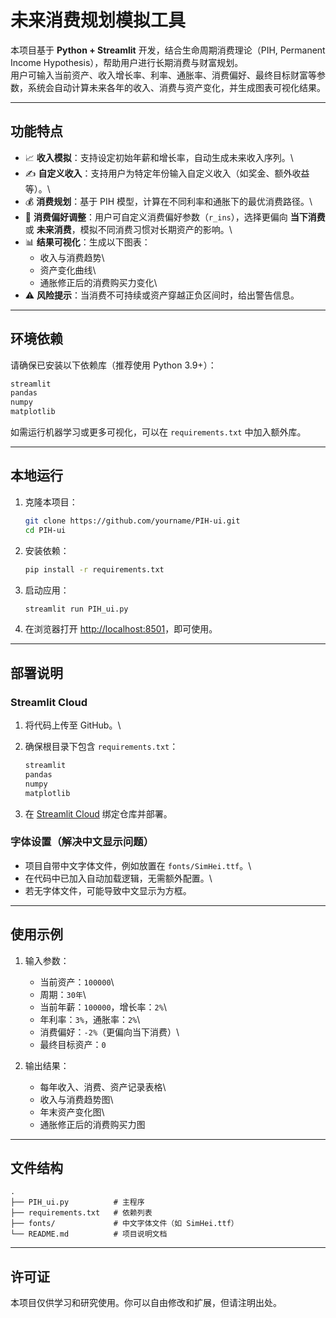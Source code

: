 # 未来消费规划模拟工具

本项目基于 **Python + Streamlit** 开发，结合生命周期消费理论（PIH,
Permanent Income Hypothesis），帮助用户进行长期消费与财富规划。\
用户可输入当前资产、收入增长率、利率、通胀率、消费偏好、最终目标财富等参数，系统会自动计算未来各年的收入、消费与资产变化，并生成图表可视化结果。

------------------------------------------------------------------------

## 功能特点

-   📈 **收入模拟**：支持设定初始年薪和增长率，自动生成未来收入序列。\
-   ✍️
    **自定义收入**：支持用户为特定年份输入自定义收入（如奖金、额外收益等）。\
-   💰 **消费规划**：基于 PIH
    模型，计算在不同利率和通胀下的最优消费路径。\
-   🎯 **消费偏好调整**：用户可自定义消费偏好参数（`r_ins`），选择更偏向
    **当下消费** 或 **未来消费**，模拟不同消费习惯对长期资产的影响。\
-   📊 **结果可视化**：生成以下图表：
    -   收入与消费趋势\
    -   资产变化曲线\
    -   通胀修正后的消费购买力变化\
-   ⚠️ **风险提示**：当消费不可持续或资产穿越正负区间时，给出警告信息。

------------------------------------------------------------------------

## 环境依赖

请确保已安装以下依赖库（推荐使用 Python 3.9+）：

``` txt
streamlit
pandas
numpy
matplotlib
```

如需运行机器学习或更多可视化，可以在 `requirements.txt` 中加入额外库。

------------------------------------------------------------------------

## 本地运行

1.  克隆本项目：

    ``` bash
    git clone https://github.com/yourname/PIH-ui.git
    cd PIH-ui
    ```

2.  安装依赖：

    ``` bash
    pip install -r requirements.txt
    ```

3.  启动应用：

    ``` bash
    streamlit run PIH_ui.py
    ```

4.  在浏览器打开 <http://localhost:8501>，即可使用。

------------------------------------------------------------------------

## 部署说明

### Streamlit Cloud

1.  将代码上传至 GitHub。\

2.  确保根目录下包含 `requirements.txt`：

    ``` txt
    streamlit
    pandas
    numpy
    matplotlib
    ```

3.  在 [Streamlit Cloud](https://streamlit.io/cloud) 绑定仓库并部署。

### 字体设置（解决中文显示问题）

-   项目自带中文字体文件，例如放置在 `fonts/SimHei.ttf`。\
-   在代码中已加入自动加载逻辑，无需额外配置。\
-   若无字体文件，可能导致中文显示为方框。

------------------------------------------------------------------------

## 使用示例

1.  输入参数：

    -   当前资产：`100000`\
    -   周期：`30年`\
    -   当前年薪：`100000`，增长率：`2%`\
    -   年利率：`3%`，通胀率：`2%`\
    -   消费偏好：`-2%`（更偏向当下消费）\
    -   最终目标资产：`0`

2.  输出结果：

    -   每年收入、消费、资产记录表格\
    -   收入与消费趋势图\
    -   年末资产变化图\
    -   通胀修正后的消费购买力图

------------------------------------------------------------------------

## 文件结构

    .
    ├── PIH_ui.py          # 主程序
    ├── requirements.txt   # 依赖列表
    ├── fonts/             # 中文字体文件（如 SimHei.ttf）
    └── README.md          # 项目说明文档

------------------------------------------------------------------------

## 许可证

本项目仅供学习和研究使用。你可以自由修改和扩展，但请注明出处。
